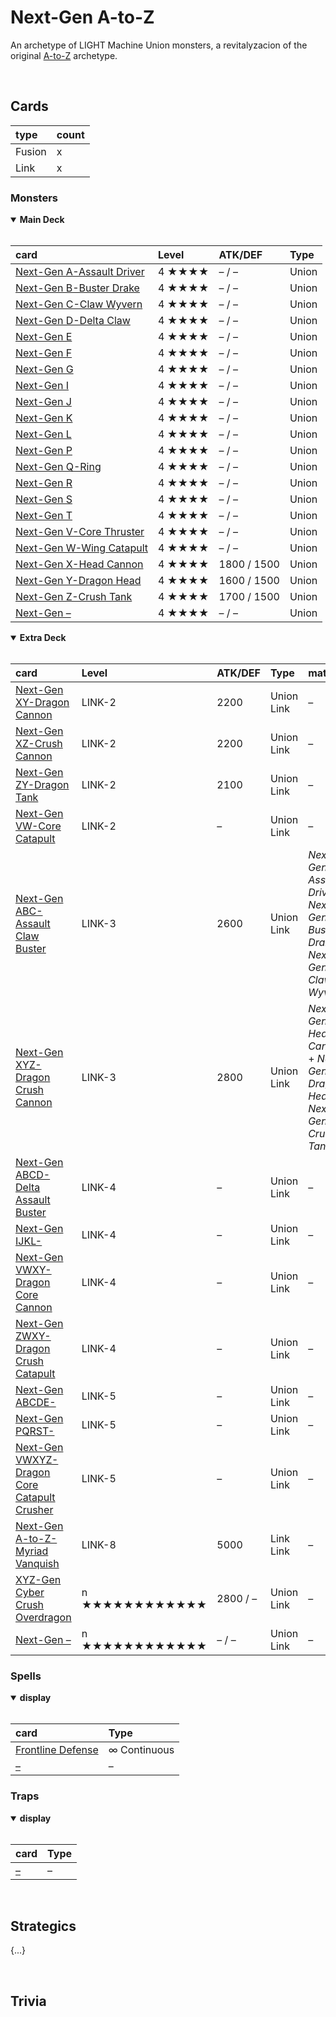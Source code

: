 # Next-Gen A-to-Z

An archetype of LIGHT Machine Union monsters, a revitalyzacion of the original [A-to-Z](https://yugipedia.com/wiki/A-to-Z) archetype.


<br>


## Cards

| type | count |
| :--- | :---- |
| Fusion | x |
| Link   | x |

### Monsters

<details open>
  <summary> <b> Main Deck </b> </summary> <br>

| card | Level | ATK/DEF | Type |
| :--- | :---- | :------ | :--- |
| [Next-Gen A-Assault Driver](../cards/monsters/union/Next-Gen%20.md) | 4 ★★★★ | – / – | Union |
| [Next-Gen B-Buster Drake](../cards/monsters/union/Next-Gen%20.md) | 4 ★★★★ | – / – | Union |
| [Next-Gen C-Claw Wyvern](../cards/monsters/union/Next-Gen%20.md) | 4 ★★★★ | – / – | Union |
| [Next-Gen D-Delta Claw](../cards/monsters/union/Next-Gen%20.md) | 4 ★★★★ | – / – | Union |
| [Next-Gen E](../cards/monsters/union/Next-Gen%20.md) | 4 ★★★★ | – / – | Union |
| [Next-Gen F](../cards/monsters/union/Next-Gen%20.md) | 4 ★★★★ | – / – | Union |
| [Next-Gen G](../cards/monsters/union/Next-Gen%20.md) | 4 ★★★★ | – / – | Union |
| [Next-Gen I](../cards/monsters/union/Next-Gen%20.md) | 4 ★★★★ | – / – | Union |
| [Next-Gen J](../cards/monsters/union/Next-Gen%20.md) | 4 ★★★★ | – / – | Union |
| [Next-Gen K](../cards/monsters/union/Next-Gen%20.md) | 4 ★★★★ | – / – | Union |
| [Next-Gen L](../cards/monsters/union/Next-Gen%20.md) | 4 ★★★★ | – / – | Union |
| [Next-Gen P](../cards/monsters/union/Next-Gen%20.md) | 4 ★★★★ | – / – | Union |
| [Next-Gen Q-Ring](../cards/monsters/union/Next-Gen%20.md) | 4 ★★★★ | – / – | Union |
| [Next-Gen R](../cards/monsters/union/Next-Gen%20.md) | 4 ★★★★ | – / – | Union |
| [Next-Gen S](../cards/monsters/union/Next-Gen%20.md) | 4 ★★★★ | – / – | Union |
| [Next-Gen T](../cards/monsters/union/Next-Gen%20.md) | 4 ★★★★ | – / – | Union |
| [Next-Gen V-Core Thruster](../cards/monsters/union/Next-Gen%20.md) | 4 ★★★★ | – / – | Union |
| [Next-Gen W-Wing Catapult](../cards/monsters/union/Next-Gen%20.md) | 4 ★★★★ | – / – | Union |
| [Next-Gen X-Head Cannon](../cards/monsters/union/Next-Gen%20.md) | 4 ★★★★ | 1800 / 1500 | Union |
| [Next-Gen Y-Dragon Head](../cards/monsters/union/Next-Gen%20.md) | 4 ★★★★ | 1600 / 1500 | Union |
| [Next-Gen Z-Crush Tank](../cards/monsters/union/Next-Gen%20.md) | 4 ★★★★ | 1700 / 1500 | Union |
| [Next-Gen –](../cards/monsters/union/Next-Gen%20.md) | 4 ★★★★ | – / – | Union |

</details>

<details open>
  <summary> <b> Extra Deck </b> </summary> <br>

| card | Level | ATK/DEF | Type | material |
| :--- | :---- | :------ | :--- | :------- |
| [Next-Gen XY-Dragon Cannon](../cards/monsters/link/Next-Gen%20.md) | LINK-2 | 2200 | Union Link | – |
| [Next-Gen XZ-Crush Cannon](../cards/monsters/link/Next-Gen%20.md) | LINK-2 | 2200 | Union Link | – |
| [Next-Gen ZY-Dragon Tank](../cards/monsters/link/Next-Gen%20.md) | LINK-2 | 2100 | Union Link | – |
| [Next-Gen VW-Core Catapult](../cards/monsters/link/Next-Gen%20.md) | LINK-2 | – | Union Link | – |
| [Next-Gen ABC-Assault Claw Buster](../cards/monsters/link/Next-Gen%20.md) | LINK-3 | 2600 | Union Link | *Next-Gen A-Assault Drive* + *Next-Gen B-Buster Drake* + *Next-Gen C-Claw Wyvern* |
| [Next-Gen XYZ-Dragon Crush Cannon](../cards/monsters/link/Next-Gen%20.md) | LINK-3 | 2800 | Union Link | *Next-Gen X-Head Cannon* + *Next-Gen Y-Dragon Head* + *Next-Gen Z-Crush Tank* |
| [Next-Gen ABCD-Delta Assault Buster](../cards/monsters/link/Next-Gen%20.md) | LINK-4 | – | Union Link | – |
| [Next-Gen IJKL-](../cards/monsters/link/Next-Gen%20.md) | LINK-4 | – | Union Link | – |
| [Next-Gen VWXY-Dragon Core Cannon](../cards/monsters/link/Next-Gen%20.md) | LINK-4 | – | Union Link | – |
| [Next-Gen ZWXY-Dragon Crush Catapult](../cards/monsters/link/Next-Gen%20.md) | LINK-4 | – | Union Link | – |
| [Next-Gen ABCDE-](../cards/monsters/link/Next-Gen%20.md) | LINK-5 | – | Union Link | – |
| [Next-Gen PQRST-](../cards/monsters/link/Next-Gen%20.md) | LINK-5 | – | Union Link | – |
| [Next-Gen VWXYZ-Dragon Core Catapult Crusher](../cards/monsters/link/Next-Gen%20.md) | LINK-5 | – | Union Link | – |
| [Next-Gen A-to-Z-Myriad Vanquish](../cards/monsters/link/Next-Gen%20.md) | LINK-8 | 5000 | Link Link | – |
| [XYZ-Gen Cyber Crush Overdragon](../cards/monsters/fusion/Next-Gen%20.md) | n ★★★★★★★★★★★★ | 2800 / – | Union Link | – |
| [Next-Gen –](../cards/monsters/link/Next-Gen%20.md) | n ★★★★★★★★★★★★ | – / – | Union Link | – |

</details>

### Spells

<details open>
  <summary> <b> display </b> </summary> <br>

| card | Type |
| :--- | :--- |
| [Frontline Defense](../cards/spells/continuous/Frontline%20Defense.md) | ∞ Continuous |
| [–](../cards/spells/–/–.md) | – |

</details>

### Traps

<details open>
  <summary> <b> display </b> </summary> <br>

| card | Type |
| :--- | :--- |
| [–](../cards/traps/–/–.md) | – |

</details>


<br>


## Strategics

{...}


<br>


## Trivia

